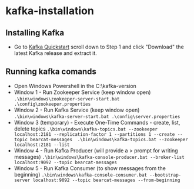# kafka-installation

## Installing Kafka

- Go to [Kafka Quickstart](https://kafka.apache.org/quickstart) scroll down to Step 1 and click "Download" the latest Kafka release and extract it. 

## Running kafka comands

- Open Windows Powershell in the C:\kafka-version
- Window 1 - Run Zookeeper Service  (keep window open)
``.\bin\windows\zookeeper-server-start.bat .\config\zookeeper.properties ``
- Window 2 - Run Kafka Service (keep window open)
`` .\bin\windows\kafka-server-start.bat .\config\server.properties ``
- Window 3 (temporary) - Execute One-Time Commands - create, list, delete topics 
`` .\bin\windows\kafka-topics.bat --zookeeper localhost:2181 --replication-factor 1 --partitions 1 --create --topic bearcat-messages 
.\bin\windows\kafka-topics.bat --zookeeper localhost:2181 --list ``
- Window 4 - Run Kafka Producer (will provide a > prompt for writing messages)
`` .\bin\windows\kafka-console-producer.bat --broker-list localhost:9092 --topic bearcat-messages ``
- Window 5 - Run Kafka Consumer (to show messages from the beginning)
`` .\bin\windows\kafka-console-consumer.bat --bootstrap-server localhost:9092 --topic bearcat-messages --from-beginning ``
